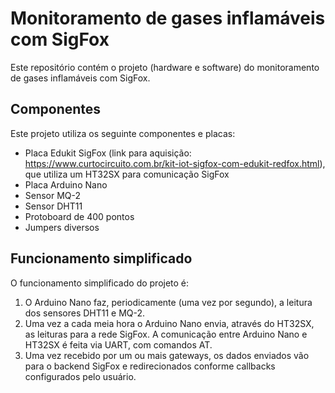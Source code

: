 # Monitoramento de gases inflamáveis com SigFox

Este repositório contém o projeto (hardware e software) do monitoramento de gases inflamáveis com SigFox.

## Componentes

Este projeto utiliza os seguinte componentes e placas:

* Placa Edukit SigFox (link para aquisição: https://www.curtocircuito.com.br/kit-iot-sigfox-com-edukit-redfox.html), que utiliza um HT32SX para comunicação SigFox
* Placa Arduino Nano
* Sensor MQ-2
* Sensor DHT11
* Protoboard de 400 pontos
* Jumpers diversos

## Funcionamento simplificado

O funcionamento simplificado do projeto é:

1. O Arduino Nano faz, periodicamente (uma vez por segundo), a leitura dos sensores DHT11 e MQ-2.
2. Uma vez a cada meia hora o Arduino Nano envia, através do HT32SX, as leituras para a rede SigFox. A comunicação entre Arduino Nano e HT32SX é feita via UART, com comandos AT.
3. Uma vez recebido por um ou mais gateways, os dados enviados vão para o backend SigFox e redirecionados conforme callbacks configurados pelo usuário.